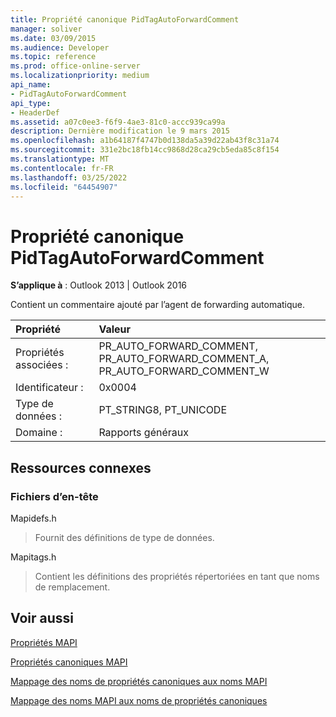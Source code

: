 ```yaml
---
title: Propriété canonique PidTagAutoForwardComment
manager: soliver
ms.date: 03/09/2015
ms.audience: Developer
ms.topic: reference
ms.prod: office-online-server
ms.localizationpriority: medium
api_name:
- PidTagAutoForwardComment
api_type:
- HeaderDef
ms.assetid: a07c0ee3-f6f9-4ae3-81c0-accc939ca99a
description: Dernière modification le 9 mars 2015
ms.openlocfilehash: a1b64187f4747b0d138da5a39d22ab43f8c31a74
ms.sourcegitcommit: 331e2bc18fb14cc9868d28ca29cb5eda85c8f154
ms.translationtype: MT
ms.contentlocale: fr-FR
ms.lasthandoff: 03/25/2022
ms.locfileid: "64454907"
---
```

# <a name="pidtagautoforwardcomment-canonical-property"></a>Propriété canonique PidTagAutoForwardComment

  
  
**S’applique à** : Outlook 2013 | Outlook 2016 
  
Contient un commentaire ajouté par l’agent de forwarding automatique.
  
|Propriété|Valeur|
|:-----|:-----|
|Propriétés associées :  <br/> |PR_AUTO_FORWARD_COMMENT, PR_AUTO_FORWARD_COMMENT_A, PR_AUTO_FORWARD_COMMENT_W  <br/> |
|Identificateur :  <br/> |0x0004  <br/> |
|Type de données :  <br/> |PT_STRING8, PT_UNICODE  <br/> |
|Domaine :  <br/> |Rapports généraux  <br/> |
   
## <a name="related-resources"></a>Ressources connexes

### <a name="header-files"></a>Fichiers d’en-tête

Mapidefs.h
  
> Fournit des définitions de type de données.
    
Mapitags.h
  
> Contient les définitions des propriétés répertoriées en tant que noms de remplacement.
    
## <a name="see-also"></a>Voir aussi



[Propriétés MAPI](mapi-properties.md)
  
[Propriétés canoniques MAPI](mapi-canonical-properties.md)
  
[Mappage des noms de propriétés canoniques aux noms MAPI](mapping-canonical-property-names-to-mapi-names.md)
  
[Mappage des noms MAPI aux noms de propriétés canoniques](mapping-mapi-names-to-canonical-property-names.md)

